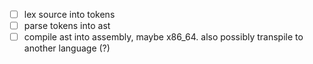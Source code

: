 - [ ] lex source into tokens
- [ ] parse tokens into ast
- [ ] compile ast into assembly, maybe x86_64. also possibly
      transpile to another language (?)